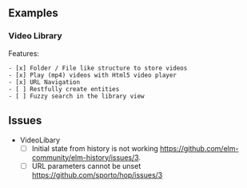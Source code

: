 ## Examples

### Video Library

Features:

	- [x] Folder / File like structure to store videos
	- [x] Play (mp4) videos with Html5 video player
	- [x] URL Navigation
	- [ ] Restfully create entities
	- [ ] Fuzzy search in the library view

## Issues

- VideoLibary
  - [ ] Initial state from history is not working https://github.com/elm-community/elm-history/issues/3.
  - [ ] URL parameters cannot be unset https://github.com/sporto/hop/issues/3
